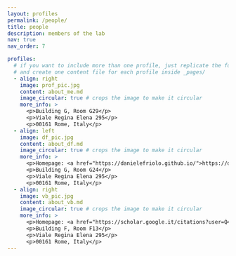 ```yaml
---
layout: profiles
permalink: /people/
title: people
description: members of the lab
nav: true
nav_order: 7

profiles:
  # if you want to include more than one profile, just replicate the following block
  # and create one content file for each profile inside _pages/
  - align: right
    image: prof_pic.jpg
    content: about_me.md
    image_circular: true # crops the image to make it circular
    more_info: >
      <p>Building G, Room G29</p>
      <p>Viale Regina Elena 295</p>
      <p>00161 Rome, Italy</p>
  - align: left
    image: df_pic.jpg
    content: about_df.md
    image_circular: true # crops the image to make it circular
    more_info: >
      <p>Homepage: <a href="https://danielefriolo.github.io/">https://danielefriolo.github.io/</p>
      <p>Building G, Room G24</p>
      <p>Viale Regina Elena 295</p>
      <p>00161 Rome, Italy</p>
  - align: right
    image: vb_pic.jpg
    content: about_vb.md
    image_circular: true # crops the image to make it circular
    more_info: >
      <p>Homepage: <a href="https://scholar.google.it/citations?user=Q4WEJ_gAAAAJ&hl=en">???</p>
      <p>Building F, Room F13</p>
      <p>Viale Regina Elena 295</p>
      <p>00161 Rome, Italy</p>
---
```

